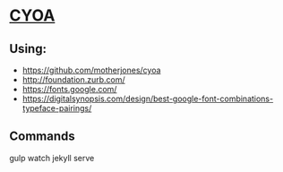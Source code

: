 # [CYOA](https://dogwonder.github.io)

## Using:
* https://github.com/motherjones/cyoa
* http://foundation.zurb.com/
* https://fonts.google.com/
* https://digitalsynopsis.com/design/best-google-font-combinations-typeface-pairings/

## Commands
gulp watch
jekyll serve
